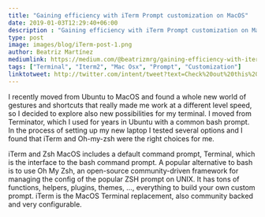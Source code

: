 ```yaml
---
title: "Gaining efficiency with iTerm Prompt customization on MacOS"
date: 2019-01-03T12:29:40+06:00
description : "Gaining efficiency with iTerm Prompt customization on MacOS"
type: post
image: images/blog/iTerm-post-1.png
author: Beatriz Martínez
mediumlink: https://medium.com/@beatrizmrg/gaining-efficiency-with-iterm-prompt-customization-on-macos-3ad212f5bfde
tags: ["Terminal", "Iterm2", "Mac Osx", "Prompt", "Customization"]
linktotweet: http://twitter.com/intent/tweet?text=Check%20out%20this%20post:%20“Gaining%20efficiency%20with%20PiTerm%20Prompt%20customization%20on%20MacOS"%20by%20%40beatrizmrg&url=https://medium.com/@beatrizmrg/gaining-efficiency-with-iterm-prompt-customization-on-macos-3ad212f5bfde
---
```

I recently moved from Ubuntu to MacOS and found a whole new world of gestures and shortcuts that really made me work at a different level speed, so I decided to explore also new possibilities for my terminal.
I moved from Terminator, which I used for years in Ubuntu with a common bash prompt. In the process of setting up my new laptop I tested several options and I found that iTerm and Oh-my-zsh were the right choices for me.

iTerm and Zsh
MacOS includes a default command prompt, Terminal, which is the interface to the bash command prompt. A popular alternative to bash is to use Oh My Zsh, an open-source community-driven framework for managing the config of the popular ZSH prompt on UNIX. It has tons of functions, helpers, plugins, themes, …, everything to build your own custom prompt.
iTerm is the MacOS Terminal replacement, also community backed and very configurable.

